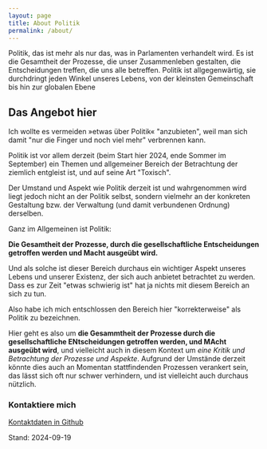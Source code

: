 ```yaml
---
layout: page
title: About Politik
permalink: /about/
---
```

Politik, das ist mehr als nur das, was in Parlamenten verhandelt wird. Es ist die Gesamtheit der Prozesse, die unser Zusammenleben gestalten, die Entscheidungen treffen, die uns alle betreffen. Politik ist allgegenwärtig, sie durchdringt jeden Winkel unseres Lebens, von der kleinsten Gemeinschaft bis hin zur globalen Ebene

## Das Angebot hier

Ich wollte es vermeiden »etwas über Politik« "anzubieten", weil man sich damit "nur die Finger und noch viel mehr" verbrennen kann. 

Politik ist vor allem derzeit (beim Start hier 2024, ende Sommer im September) ein Themen und allgemeiner Bereich der Betrachtung der ziemlich entgleist ist, und auf seine Art "Toxisch". 

Der Umstand und Aspekt wie Politik derzeit ist und wahrgenommen wird liegt jedoch nicht an der Politik selbst, sondern vielmehr an der konkreten Gestaltung bzw. der Verwaltung (und damit verbundenen Ordnung) derselben. 

Ganz im Allgemeinen ist Politik:

**Die Gesamtheit der Prozesse, durch die gesellschaftliche Entscheidungen getroffen werden und Macht ausgeübt wird.** 

Und als solche ist dieser Bereich durchaus ein wichtiger Aspekt unseres Lebens und unserer Existenz, der sich auch anbietet betrachtet zu werden. Dass es zur Zeit "etwas schwierig ist" hat ja nichts mit diesem Bereich an sich zu tun. 

Also habe ich mich entschlossen den Bereich hier "korrekterweise" als Politik zu bezeichnen. 

Hier geht es also um **die Gesammtheit der Prozesse durch die gesellschaftliche ENtscheidungen getroffen werden, und MAcht ausgeübt wird**, und vielleicht auch in diesem Kontext um *eine Kritik und Betrachtung der Prozesse und Aspekte*. Aufgrund der Umstände derzeit könnte dies auch an Momentan stattfindenden Prozessen verankert sein, das lässt sich oft nur schwer verhindern, und ist vielleicht auch durchaus nützlich. 


### Kontaktiere mich

[Kontaktdaten in Github](https://github.com/S2030c)

Stand: 2024-09-19

